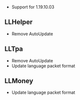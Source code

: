 - Support for 1.19.10.03

## LLHelper

- Remove AutoUpdate

## LLTpa

- Remove AutoUpdate
- Update language packet format

## LLMoney

- Update language packet format